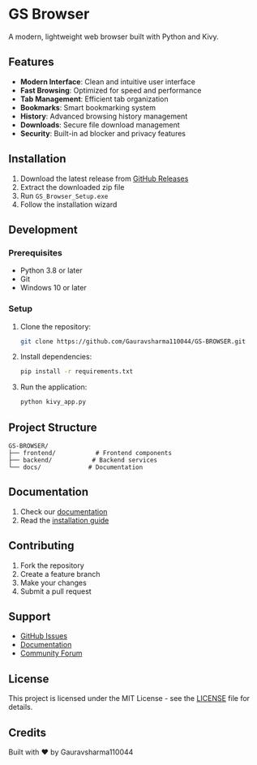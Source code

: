 # GS Browser

A modern, lightweight web browser built with Python and Kivy.

## Features

- **Modern Interface**: Clean and intuitive user interface
- **Fast Browsing**: Optimized for speed and performance
- **Tab Management**: Efficient tab organization
- **Bookmarks**: Smart bookmarking system
- **History**: Advanced browsing history management
- **Downloads**: Secure file download management
- **Security**: Built-in ad blocker and privacy features

## Installation

1. Download the latest release from [GitHub Releases](https://github.com/Gauravsharma110044/GS-BROWSER/releases)
2. Extract the downloaded zip file
3. Run `GS_Browser_Setup.exe`
4. Follow the installation wizard

## Development

### Prerequisites

- Python 3.8 or later
- Git
- Windows 10 or later

### Setup

1. Clone the repository:
   ```bash
   git clone https://github.com/Gauravsharma110044/GS-BROWSER.git
   ```

2. Install dependencies:
   ```bash
   pip install -r requirements.txt
   ```

3. Run the application:
   ```bash
   python kivy_app.py
   ```

## Project Structure

```
GS-BROWSER/
├── frontend/           # Frontend components
├── backend/           # Backend services
└── docs/             # Documentation
```

## Documentation

1. Check our [documentation](https://github.com/Gauravsharma110044/GS-BROWSER/docs)
2. Read the [installation guide](https://github.com/Gauravsharma110044/GS-BROWSER/docs/installation.md)

## Contributing

1. Fork the repository
2. Create a feature branch
3. Make your changes
4. Submit a pull request

## Support

- [GitHub Issues](https://github.com/Gauravsharma110044/GS-BROWSER/issues)
- [Documentation](https://github.com/Gauravsharma110044/GS-BROWSER/docs)
- [Community Forum](https://github.com/Gauravsharma110044/GS-BROWSER/discussions)

## License

This project is licensed under the MIT License - see the [LICENSE](LICENSE) file for details.

## Credits

Built with ❤️ by Gauravsharma110044
